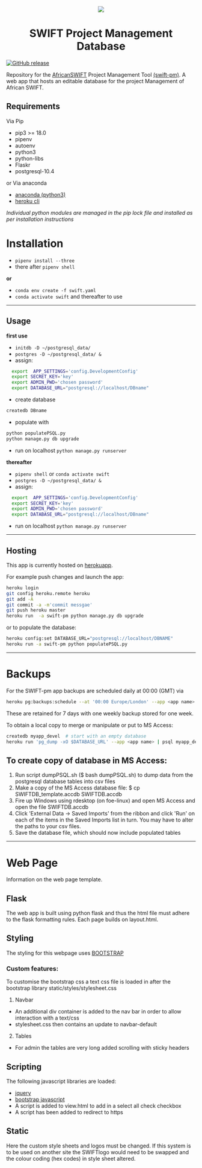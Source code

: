 <div align="center">
<a href="https://swift-pm.herokuapp.com/">
  <img src="https://github.com/cemac/SWIFTDB/blob/master/static/pageview.png"></a>
  <br>
</div>

 <h1> <center>SWIFT Project Management Database </center> </h1>

[![GitHub release](https://img.shields.io/badge/release-v.1.1-blue.svg)](https://github.com/cemac/SWIFTDB/releases/tag/1.1)

Repository for the [AfricanSWIFT](https://africanswift.org/) Project Management Tool [(swift-pm)](https://swift-pm.herokuapp.com/). A web app that hosts an editable
database for the project Management of African SWIFT.

## Requirements

Via Pip

-   pip3 >= 18.0
-   pipenv
-   autoenv
-   python3
-   python-libs
-   Flaskr
-   postgresql-10.4

or Via anaconda

- [anaconda (python3)](https://www.anaconda.com/download/)
- [heroku cli](https://devcenter.heroku.com/articles/heroku-cli)

_Individual python modules are managed in the pip lock file and installed as per installation instructions_

# Installation

-   `pipenv install --three`
- there after `pipenv shell`

**or**

-   `conda env create -f swift.yaml`
-   `conda activate swift` and thereafter to use

<hr>

## Usage

**first use**

-   `initdb -D ~/postgresql_data/`
-   `postgres -D ~/postgresql_data/ &`
-   assign:

```bash
  export  APP_SETTINGS='config.DevelopmentConfig'
  export SECRET_KEY='key'
  export ADMIN_PWD='chosen password'
  export DATABASE_URL="postgresql://localhost/DBname"
```

-   create database

```bash
createdb DBname
```

-   populate with

```bash
python populatePSQL.py
python manage.py db upgrade
```

-   run on localhost `python manage.py runserver`

**thereafter**

-   `pipenv shell` or `conda activate swift`
-   `postgres -D ~/postgresql_data/ &`
-   assign:

```bash
  export  APP_SETTINGS='config.DevelopmentConfig'
  export SECRET_KEY='key'
  export ADMIN_PWD='chosen password'
  export DATABASE_URL="postgresql://localhost/DBname"
```

-   run on localhost `python manage.py runserver`

<hr>

## Hosting

This app is currently hosted on [herokuapp](https://www.heroku.com/).

For example push changes and launch the app:

```bash
heroku login
git config heroku.remote heroku
git add -A
git commit -a -m'commit messgae'
git push heroku master
heroku run  -a swift-pm python manage.py db upgrade
```

or to populate the database:

```bash
heroku config:set DATABASE_URL="postgresql://localhost/DBNAME"
heroku run -a swift-pm python populatePSQL.py
```

<hr>

# Backups

For the SWIFT-pm app backups are scheduled daily at 00:00 (GMT) via

```bash
heroku pg:backups:schedule --at '00:00 Europe/London' --app <app name>
```

These are retained for 7 days with one weekly backup stored for one week.

To obtain a local copy to merge or manipulate or put to MS Access:

```bash
createdb myapp_devel  # start with an empty database
heroku run 'pg_dump -xO $DATABASE_URL' --app <app name> | psql myapp_devel
```

## To create copy of database in MS Access:

1.  Run script dumpPSQL.sh ($ bash dumpPSQL.sh) to dump data from
    the postgresql database tables into csv files
2.  Make a copy of the MS Access database file:
    $ cp SWIFTDB_template.accdb SWIFTDB.accdb
3.  Fire up Windows using rdesktop (on foe-linux) and open MS Access
    and open the file SWIFTDB.accdb
4.  Click 'External Data -> Saved Imports' from the ribbon and click
    'Run' on each of the items in the Saved Imports list in turn.
    You may have to alter the paths to your csv files.
5.  Save the database file, which should now include populated tables

<hr>

# Web Page

Information on the web page template.

## Flask

The web app is built using python flask and thus the html file must adhere to the flask formatting rules. Each page builds on layout.html.

## Styling

The styling for this webpage uses [BOOTSTRAP](https://getbootstrap.com/docs/3.3/)

### Custom features:

To customise the bootstrap css a text css file is loaded in after the bootstrap library static/styles/stylesheet.css

1.  Navbar

-   An additional div container is added to the nav bar in order to allow interaction with a text/css
-   stylesheet.css then contains an update to navbar-default

2.  Tables

-   For admin the tables are very long added scrolling with sticky headers

## Scripting

The following javascript libraries are loaded:

-   [jquery](https://api.jquery.com/jquery.ajax/)
-   [bootstrap javascript](https://getbootstrap.com/docs/3.3/javascript/)
-   A script is added to view.html to add in a select all check checkbox
-   A script has been added to redirect to https

## Static

Here the custom style sheets and logos must be changed. If this system is to be used on another site the SWIFTlogo would need to be swapped and the colour coding (hex codes) in style sheet altered.

